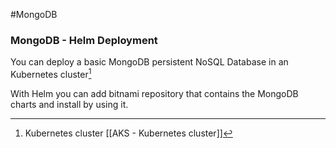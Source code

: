 #MongoDB 

### MongoDB - Helm Deployment

You can deploy a basic MongoDB persistent NoSQL Database in an Kubernetes cluster[^1]

With Helm you can add bitnami repository that contains the MongoDB charts and install by using it. 






[^1]: Kubernetes cluster [[AKS - Kubernetes cluster]]